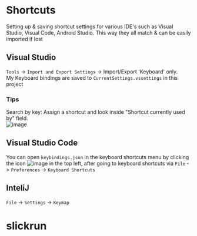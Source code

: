 # Shortcuts
Setting up &amp; saving shortcut settings for various IDE's such as Visual Studio, Visual Code, Android Studio. This way they all match &amp; can be easily imported if lost

## Visual Studio  
`Tools` -> `Import and Export Settings` -> Import/Export 'Keyboard' only.   
My Keyboard bindings are saved to `CurrentSettings.vssettings` in this project  

### Tips  
Search by key: Assign a shortcut and look inside "Shortcut currently used by" field.  
![image](https://github.com/user-attachments/assets/4eb0b6c2-2b03-4d60-bacc-9be9b8cda6af)  

## Visual Studio Code  
You can open `keybindings.json` in the keyboard shortcuts menu by clicking the icon ![image](https://github.com/user-attachments/assets/791c6edb-728e-4f03-8f41-7b4004e9e617) in the top left, after going to keyboard shortcuts via `File` -> `Preferences` -> `Keyboard Shortcuts`  

## InteliJ  
`File` -> `Settings` -> `Keymap`  



# slickrun  
